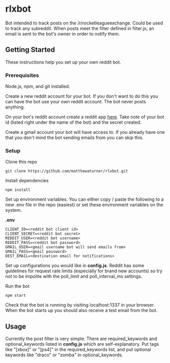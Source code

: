 # rlxbot

Bot intended to track posts on the /r/rocketleagueexchange. Could be used to
track any subreddit. When posts meet the filter defined in filter.js, an email
is sent to the bot's owner in order to notify them.

## Getting Started

These instructions help you set up your own reddit bot.

### Prerequisites

Node.js, npm, and git installed.

Create a new reddit account for your bot. If you don't want to do this you can
have the bot use your own reddit account. The bot never posts anything.

On your bot's reddit account create a reddit app [here](https://www.reddit.com/prefs/apps/). 
Take note of your bot id (listed right under the name of the bot) and the secret created.

Create a gmail account your bot will have access to. If you already have one
that you don't mind the bot sending emails from you can skip this.

### Setup

Clone this repo

```
git clone https://github.com/matthewaturner/rlxbot.git
```

Install dependencies

```
npm install
```

Set up environment variables. You can either copy / paste the following 
to a new .env file in the repo (easiest) or set these environment variables 
on the system.

**.env**
```
CLIENT_ID=<reddit bot client id>
CLIENT_SECRET=<reddit bot secret>
REDDIT_USER=<reddit bot username>
REDDIT_PASS=<reddit bot password>
GMAIL_USER=<gmail username bot will send emails from>
GMAIL_PASS=<gmail password>
DEST_EMAIL=<destination email for notifications>
```

Set up configurations you would like in **config.js**. Reddit has some
guidelines for request rate limits (especially for brand new accounts) so try
not to be impolite with the poll_limit and poll_interval_ms settings.

Run the bot

```
npm start
```

Check that the bot is running by visiting localhost:1337 in your browser. When
the bot starts up you should also receive a test email from the bot.

## Usage

Currently the post filter is very simple. There are required_keywords and
optional_keywords listed in **config.js** which are self-explanatory. Put tags
like "[xbox]" or "[ps4]" in the required_keywords list, and put optional
keywords like "draco" or "zomba" in optional_keywords.
